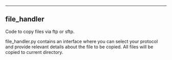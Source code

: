 ------------
file_handler
------------

Code to copy files via ftp or sftp.

file_handler.py contains an interface where you can select your protocol and provide relevant details about the file to be copied. All files will be copied to current directory.


